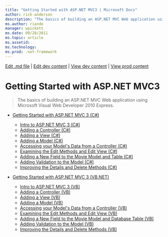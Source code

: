 ```yaml
---
title: "Getting Started with ASP.NET MVC3 | Microsoft Docs"
author: rick-anderson
description: "The basics of building an ASP.NET MVC Web application using Microsoft Visual Web Developer 2010 Express."
ms.author: riande
manager: wpickett
ms.date: 09/28/2011
ms.topic: article
ms.assetid: 
ms.technology: 
ms.prod: .net-framework
---
```

[Edit .md file](C:\Projects\msc\dev\Msc.Www\Web.ASP\App_Data\github\mvc\overview\older-versions\index.md) | [Edit dev content](http://www.aspdev.net/umbraco#/content/content/edit/23474) | [View dev content](http://docs.aspdev.net/tutorials/mvc/overview/older-versions/getting-started-with-aspnet-mvc3/index.html) | [View prod content](http://www.asp.net/mvc/overview/older-versions/getting-started-with-aspnet-mvc3)

Getting Started with ASP.NET MVC3
====================
> The basics of building an ASP.NET MVC Web application using Microsoft Visual Web Developer 2010 Express.


- [Getting Started with ASP.NET MVC 3 (C#)](cs/index.md)

    - [Intro to ASP.NET MVC 3 (C#)](cs/intro-to-aspnet-mvc-3.md)
    - [Adding a Controller (C#)](cs/adding-a-controller.md)
    - [Adding a View (C#)](cs/adding-a-view.md)
    - [Adding a Model (C#)](cs/adding-a-model.md)
    - [Accessing your Model's Data from a Controller (C#)](cs/accessing-your-models-data-from-a-controller.md)
    - [Examining the Edit Methods and Edit View (C#)](cs/examining-the-edit-methods-and-edit-view.md)
    - [Adding a New Field to the Movie Model and Table (C#)](cs/adding-a-new-field.md)
    - [Adding Validation to the Model (C#)](cs/adding-validation-to-the-model.md)
    - [Improving the Details and Delete Methods (C#)](cs/improving-the-details-and-delete-methods.md)
- [Getting Started with ASP.NET MVC 3 (VB.NET)](vb/index.md)

    - [Intro to ASP.NET MVC 3 (VB)](vb/intro-to-aspnet-mvc-3.md)
    - [Adding a Controller (VB)](vb/adding-a-controller.md)
    - [Adding a View (VB)](vb/adding-a-view.md)
    - [Adding a Model (VB)](vb/adding-a-model.md)
    - [Accessing your Model's Data from a Controller (VB)](vb/accessing-your-models-data-from-a-controller.md)
    - [Examining the Edit Methods and Edit View (VB)](vb/examining-the-edit-methods-and-edit-view.md)
    - [Adding a New Field to the Movie Model and Database Table (VB)](vb/adding-a-new-field.md)
    - [Adding Validation to the Model (VB)](vb/adding-validation-to-the-model.md)
    - [Improving the Details and Delete Methods (VB)](vb/improving-the-details-and-delete-methods.md)